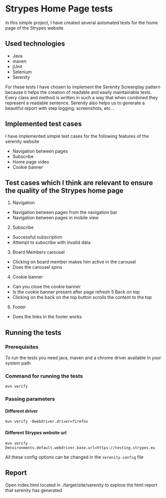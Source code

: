 # Strypes Home Page tests

In this simple project, I have created several automated tests for the home page of the Strypes website

## Used technologies
 - Java
 - maven 
 - jUnit
 - Selenium
 - Serenity
 
For these tests I have chosen to implement the Serenity Screenplay pattern
because it helps the creation of readable and easily maintainable tests. Every class and method is written
in such a way that when combined they represent a readable sentence.
Serenity also helps us to generate a beautiful report with step logging, screenshots, etc...

## Implemented test cases
I have implemented simple test cases for the following features of the serenity website
 - Navigation between pages
 - Subscribe
 - Home page video
 - Cookie banner
 
## Test cases which I think are relevant to ensure the quality of the Strypes home page
1. Navigation
 - Navigation between pages from the navigation bar
 - Navigation between pages in mobile view
2. Subscribe
 - Successful subscription
 - Attempt to subscribe with invalid data
3. Board Members carousel
 - Clicking on board member makes him active in the carousel
 - Does the carousel spins
4. Cookie banner
 - Can you close the cookie banner
 - Is the cookie banner present after page refresh
5 Back on top
 - Clicking on the back on the top button scrolls the content to the top
6. Footer
 - Does the links in the footer works


## Running the tests
### Prerequisites
To run the tests you need java, maven and a chrome driver available in your system path

### Command for running the tests
`mvn verify` 

### Passing parameters
#### Different driver 

`mvn verify -Dwebdriver.driver=firefox`

#### Different Strypes website url

`mvn verify -Denvironments.default.webdriver.base.url=https://testing.strypes.eu`

All these config options can be changed in the `serenity.config` file

## Report

Open index.html located in ./target/site/serenity to explore the html report that serenity has generated
